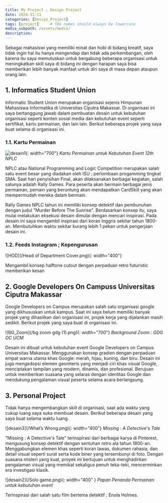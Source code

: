 ```yaml
---
title: My Project ; Design Project
date: 2024-11-11
categories: [Design_Project]
tags: [project]     # TAG names should always be lowercase
media_subpath: /assets/media/
description: 
---
```


Sebagai mahasiswi yang memiliki minat dan hobi di bidang kreatif, saya tidak ingin hal itu hanya mengendap dan tidak ada perkembangan, oleh karena itu saya memutuskan untuk bergabung beberapa organisasi untuk meningkatkan skill saya di bidang ini dengan harapan saya bisa memberikan lebih banyak manfaat untuk diri saya di masa depan ataupun orang lain.

## 1. Informatics Student Union
Informatic Student Union merupakan organisasi sejenis Himpunan Mahasiswa Informatika di Universitas Ciputra Makassar. Di organisasi ini saya bertanggung jawab dalam pembuatan desain untuk kebutuhan organisasi seperti konten sosial media dan kebutuhan event seperti sertifikat, kartu permainan, dan lain lain. Berikut beberapa projek yang saya buat selama di organisasi ini.

### 1.1. Kartu Permainan
![desain1](/CardSkill.png){: width="700"}
_Kartu Permainan untuk Kebutuhan Event 12th NPLC_

NPLC atau National Programming and Logic Competition merupakan salah satu event besar yang diadakan oleh ISU ; perlombaan progamming tingkat SMA. Saat hari penyisihan Final, akan dilaksanakan berbagai kegiatan, salah satunya adalah Rally Games. Para peserta akan bermain berbagai jenis permainan, pemain yang beruntung akan mendapatkan CardSkill yang akan mempermudah mereka dalam bermain.

Rally Games NPLC tahun ini memiliki konsep detektif dan pembunuhan dengan judul "Murder Before The Sunrise". Berdasarkan konsep itu, saya mulai melakukan eksekusi desain dimulai dengan mencari inspirasi. Pada desain ini saya mengambil inspirasi dari koran Inggris sekitar tahun 1800-an. Membutuhkan waktu sekitar kurang lebih 1 pekan untuk pengerjaan desain ini.

### 1.2. Feeds Instagram ; Kepengurusan
![HOD](/Head of Department Cover.png){: width="400"}

Mengambil konsep halftone cutout dengan perpaduan retro futuristic memberikan kesan 


## 2. Google Developers On Campuss Universitas Ciputra Makassar
Google Developers on Campus merupakan salah satu organisasi google yang dikhususkan untuk kampus. Saat ini saya belum memiliki banyak projek yang dihasilkan dari organisasi ini, projek kerja yang dijalankan masih sedikit. Berikut projek yang saya buat di organisasi ini.

![BG_Zoom](/bg zoom gdg (1).png){: width="700"}
_Background Zoom : GDG OC UCM_

Desain ini dibuat untuk kebutuhan event Google Developers on Campus Universitas Makassar. Menggunakan konsep gradien dengan perpaduan empat warna utama khas Google: merah, hijau, kuning, dan biru. Desain ini juga mengadopsi elemen geomteris yang menjadi ciri  khas visual Google, menciptakan tampilan yang modern, dinamis, dan profesional. Berujuan untuk memberikan suasana yang selaras dengan identitas Google dan mendukung pengalaman visual peserta selama acara berlangsung.

## 3. Personal Project
Tidak hanya mengembangkan skill di organisasi, saat ada waktu yang cukup luang saya suka membuat desain. Berikut beberapa desain yang saya buat selama waktu luang.

![desain3](/What’s Wrong.png){: width="400"}
_Missing : A Detective's Tale_

"Missing : A Detective's Tale" terinspirasi dari berbagai karya di Pinterest, mengusung konsep detektif dengan sentuhan retro ala tahun 1800-an. Menggabungkan elemen khas seperti koran lawas, dokumen rahasia, dan detail visual seperti surat serta kode biner yang tersembunyi di foto. Dengan suasana misteri yang kuat, proyek ini bertujuan untuk menghadirkan pengalaman visual yang memikat sekaligus penuh teka-teki, mencerminkan era investigasi klasik.


![desain2](/Solo game.png){: width="400" }
_Papan Penanda Permainan untuk kebutuhan event_

Terinspirasi dari salah satu film bertema detektif ; Enola Holmes.